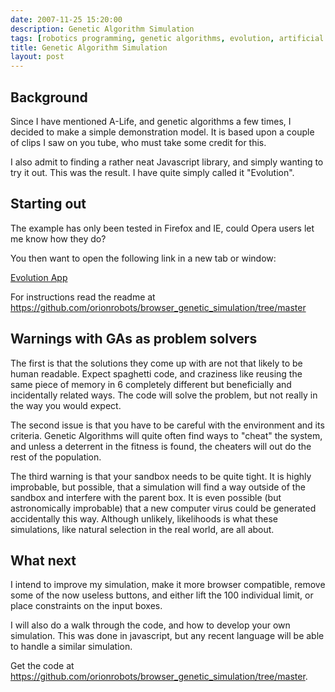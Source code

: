 ```yaml
---
date: 2007-11-25 15:20:00
description: Genetic Algorithm Simulation
tags: [robotics programming, genetic algorithms, evolution, artificial life, phenotype, genotype, evolution, simulation, alife]
title: Genetic Algorithm Simulation
layout: post
---
```

## Background

Since I have mentioned A-Life, and genetic algorithms a few times, I decided to make a simple demonstration model. It is based upon a couple of clips I saw on you tube, who must take some credit for this.

I also admit to finding a rather neat Javascript library, and simply wanting to try it out. This was the result. I have quite simply called it "Evolution".

## Starting out

The example has only been tested in Firefox and IE, could Opera users let me know how they do?

You then want to open the following link in a new tab or window:

<a href="https://orionrobots.github.io/browser_genetic_simulation/evolving.html">Evolution App</a>

For instructions read the readme at <https://github.com/orionrobots/browser_genetic_simulation/tree/master>

## Warnings with GAs as problem solvers

The first is that the solutions they come up with are not that likely to be human readable. Expect spaghetti code, and craziness like reusing the same piece of memory in 6 completely different but beneficially and incidentally related ways. The code will solve the problem, but not really in the way you would expect.

The second issue is that you have to be careful with the environment and its criteria. Genetic Algorithms will quite often find ways to "cheat" the system, and unless a deterrent in the fitness is found, the cheaters will out do the rest of the population.

The third warning is that your sandbox needs to be quite tight. It is highly improbable, but possible, that a simulation will find a way outside of the sandbox and interfere with the parent box. It is even possible (but astronomically improbable) that a new computer virus could be generated accidentally this way. Although unlikely, likelihoods is what these simulations, like natural selection in the real world, are all about.

## What next

I intend to improve my simulation, make it more browser compatible, remove some of the now useless buttons, and either lift the 100 individual limit, or place constraints on the input boxes.

I will also do a walk through the code, and how to develop your own simulation. This was done in javascript, but any recent language will be able to handle a similar simulation.

Get the code at <https://github.com/orionrobots/browser_genetic_simulation/tree/master>.
